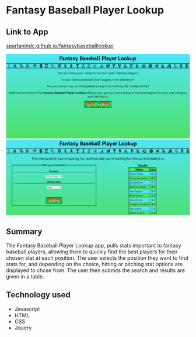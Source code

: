 # Fantasy Baseball Player Lookup

## Link to App
[spartanindc.github.io/fantasybaseballlookup](spartanindc.github.io/fantasybaseballlookup)

![FBSL Landing Page](https://github.com/spartanindc/fantasybaseballlookup/blob/master/FBSL_landing.png)
![FBSL Results Page](https://github.com/spartanindc/fantasybaseballlookup/blob/master/FBSL_results.png)

## Summary

The Fantasy Baseball Player Lookup app, pulls stats important to fantasy baseball players, allowing them to quickly find the best players for their chosen stat at each position.  The user selects the position they want to find stats for, and depending on the choice, hitting or pitching stat options are displayed to chose from.  The user then submits the search and results are given in a table.

## Technology used

* Javascript
* HTML
* CSS
* Jquery
